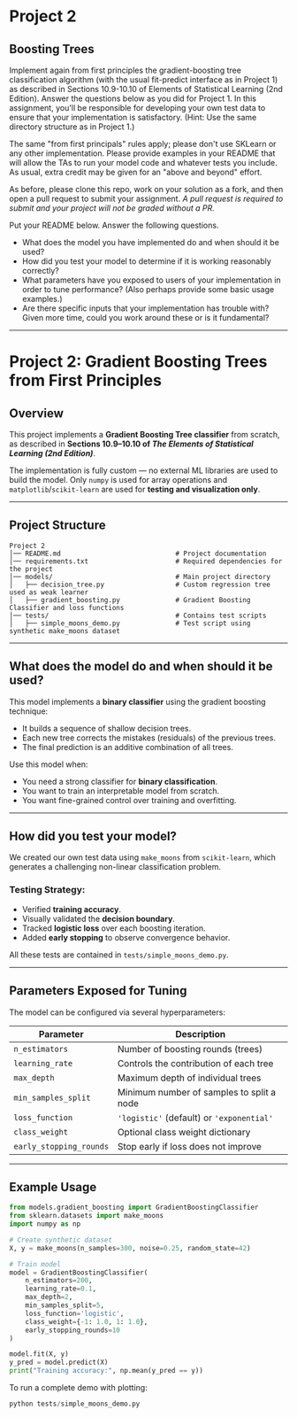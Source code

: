 # Project 2

## Boosting Trees

Implement again from first principles the gradient-boosting tree classification algorithm (with the usual fit-predict interface as in Project 1) as described in Sections 10.9-10.10 of Elements of Statistical Learning (2nd Edition). Answer the questions below as you did for Project 1. In this assignment, you'll be responsible for developing your own test data to ensure that your implementation is satisfactory. (Hint: Use the same directory structure as in Project 1.)

The same "from first principals" rules apply; please don't use SKLearn or any other implementation. Please provide examples in your README that will allow the TAs to run your model code and whatever tests you include. As usual, extra credit may be given for an "above and beyond" effort.

As before, please clone this repo, work on your solution as a fork, and then open a pull request to submit your assignment. *A pull request is required to submit and your project will not be graded without a PR.*

Put your README below. Answer the following questions.

* What does the model you have implemented do and when should it be used?
* How did you test your model to determine if it is working reasonably correctly?
* What parameters have you exposed to users of your implementation in order to tune performance? (Also perhaps provide some basic usage examples.)
* Are there specific inputs that your implementation has trouble with? Given more time, could you work around these or is it fundamental?



----------------------------------------------------------------------------

# Project 2: Gradient Boosting Trees from First Principles

## Overview

This project implements a **Gradient Boosting Tree classifier** from scratch, as described in **Sections 10.9–10.10 of _The Elements of Statistical Learning (2nd Edition)_**. 

The implementation is fully custom — no external ML libraries are used to build the model. Only `numpy` is used for array operations and `matplotlib`/`scikit-learn` are used for **testing and visualization only**.

---

## Project Structure

```plaintext
Project 2
│── README.md                             # Project documentation
│── requirements.txt                      # Required dependencies for the project
│── models/                               # Main project directory
│   ├── decision_tree.py                  # Custom regression tree used as weak learner
│   ├── gradient_boosting.py              # Gradient Boosting Classifier and loss functions
│── tests/                                # Contains test scripts
│   ├── simple_moons_demo.py              # Test script using synthetic make_moons dataset
```


---

## What does the model do and when should it be used?

This model implements a **binary classifier** using the gradient boosting technique:
- It builds a sequence of shallow decision trees.
- Each new tree corrects the mistakes (residuals) of the previous trees.
- The final prediction is an additive combination of all trees.

Use this model when:
- You need a strong classifier for **binary classification**.
- You want to train an interpretable model from scratch.
- You want fine-grained control over training and overfitting.

---

## How did you test your model?

We created our own test data using `make_moons` from `scikit-learn`, which generates a challenging non-linear classification problem.

### Testing Strategy:
- Verified **training accuracy**.
- Visually validated the **decision boundary**.
- Tracked **logistic loss** over each boosting iteration.
- Added **early stopping** to observe convergence behavior.

All these tests are contained in `tests/simple_moons_demo.py`.

---

## Parameters Exposed for Tuning

The model can be configured via several hyperparameters:

| Parameter               | Description |
|------------------------|-------------|
| `n_estimators`         | Number of boosting rounds (trees) |
| `learning_rate`        | Controls the contribution of each tree |
| `max_depth`            | Maximum depth of individual trees |
| `min_samples_split`    | Minimum number of samples to split a node |
| `loss_function`        | `'logistic'` (default) or `'exponential'` |
| `class_weight`         | Optional class weight dictionary |
| `early_stopping_rounds` | Stop early if loss does not improve |

---

## Example Usage

```python
from models.gradient_boosting import GradientBoostingClassifier
from sklearn.datasets import make_moons
import numpy as np

# Create synthetic dataset
X, y = make_moons(n_samples=300, noise=0.25, random_state=42)

# Train model
model = GradientBoostingClassifier(
    n_estimators=200,
    learning_rate=0.1,
    max_depth=2,
    min_samples_split=5,
    loss_function='logistic',
    class_weight={-1: 1.0, 1: 1.0},
    early_stopping_rounds=10
)

model.fit(X, y)
y_pred = model.predict(X)
print("Training accuracy:", np.mean(y_pred == y))
```
To run a complete demo with plotting:

```python 
python tests/simple_moons_demo.py
```
